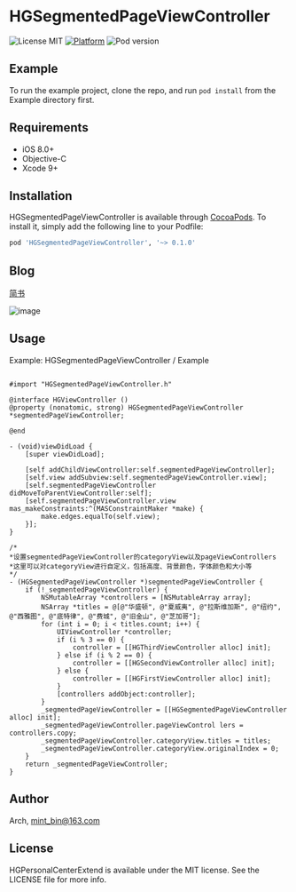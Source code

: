# HGSegmentedPageViewController

![License MIT](https://img.shields.io/dub/l/vibe-d.svg) 
[![Platform](https://img.shields.io/cocoapods/p/HGSegmentedPageViewController.svg?style=flat)](http://cocoapods.org/pods/HGSegmentedPageViewController)
![Pod version](http://img.shields.io/cocoapods/v/HGSegmentedPageViewController.svg?style=flat)

## Example

To run the example project, clone the repo, and run `pod install` from the Example directory first.

## Requirements

- iOS 8.0+ 
- Objective-C
- Xcode 9+

## Installation

HGSegmentedPageViewController is available through [CocoaPods](https://cocoapods.org). To install
it, simply add the following line to your Podfile:

```ruby
pod 'HGSegmentedPageViewController', '~> 0.1.0'
```

## Blog
[简书](https://www.jianshu.com/u/f245583cc4d8)  

![image](https://github.com/ArchLL/HGSegmentedPageViewController/blob/master/show.gif)  

## Usage
Example: HGSegmentedPageViewController / Example

```Objc

#import "HGSegmentedPageViewController.h"

@interface HGViewController ()
@property (nonatomic, strong) HGSegmentedPageViewController *segmentedPageViewController;

@end

- (void)viewDidLoad {
    [super viewDidLoad];
  
    [self addChildViewController:self.segmentedPageViewController];
    [self.view addSubview:self.segmentedPageViewController.view];
    [self.segmentedPageViewController didMoveToParentViewController:self];
    [self.segmentedPageViewController.view mas_makeConstraints:^(MASConstraintMaker *make) {
        make.edges.equalTo(self.view);
    }];
}

/*
*设置segmentedPageViewController的categoryView以及pageViewControllers
*这里可以对categoryView进行自定义，包括高度、背景颜色，字体颜色和大小等
*/
- (HGSegmentedPageViewController *)segmentedPageViewController {
    if (!_segmentedPageViewController) {
        NSMutableArray *controllers = [NSMutableArray array];
        NSArray *titles = @[@"华盛顿", @"夏威夷", @"拉斯维加斯", @"纽约", @"西雅图", @"底特律", @"费城", @"旧金山", @"芝加哥"];
        for (int i = 0; i < titles.count; i++) {
            UIViewController *controller;
            if (i % 3 == 0) {
                controller = [[HGThirdViewController alloc] init];
            } else if (i % 2 == 0) {
                controller = [[HGSecondViewController alloc] init];
            } else {
                controller = [[HGFirstViewController alloc] init];
            }
            [controllers addObject:controller];
        }
        _segmentedPageViewController = [[HGSegmentedPageViewController alloc] init];
        _segmentedPageViewController.pageViewControl lers = controllers.copy;
        _segmentedPageViewController.categoryView.titles = titles;
        _segmentedPageViewController.categoryView.originalIndex = 0;
    }
    return _segmentedPageViewController;
}

```

## Author

Arch, mint_bin@163.com

## License

HGPersonalCenterExtend is available under the MIT license. See the LICENSE file for more info.


